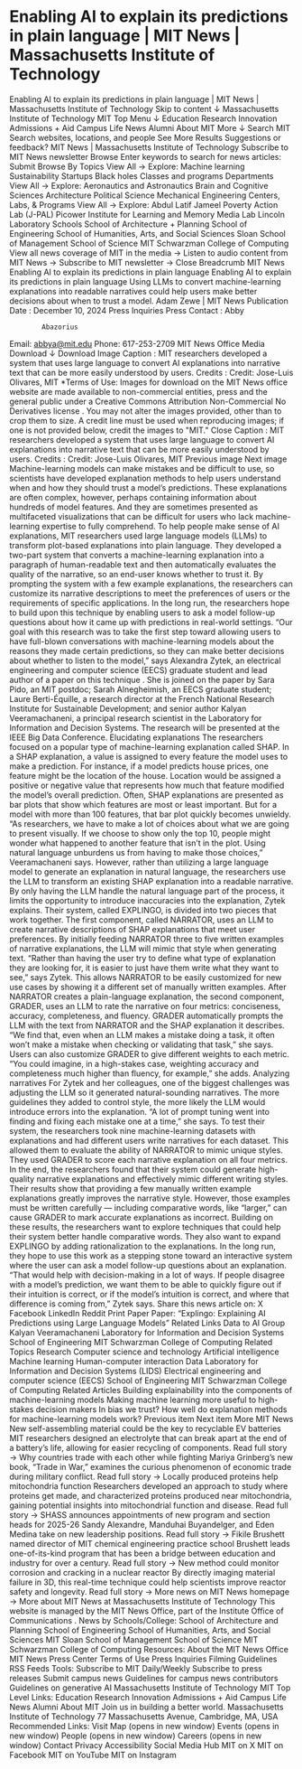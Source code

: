 # Enabling AI to explain its predictions in plain language | MIT News | Massachusetts Institute of Technology

Enabling AI to explain its predictions in plain language | MIT News | Massachusetts Institute of Technology
Skip to content ↓
Massachusetts Institute of Technology
MIT Top
Menu
↓
Education
Research
Innovation
Admissions + Aid
Campus Life
News
Alumni
About MIT
More
↓
Search MIT
Search websites, locations, and people
See More Results
Suggestions or feedback?
MIT News | Massachusetts Institute of Technology
Subscribe
to MIT News newsletter
Browse
Enter keywords to search for news articles:
Submit
Browse By
Topics
View All
→
Explore:
Machine learning
Sustainability
Startups
Black holes
Classes and programs
Departments
View All
→
Explore:
Aeronautics and Astronautics
Brain and Cognitive Sciences
Architecture
Political Science
Mechanical Engineering
Centers, Labs, & Programs
View All
→
Explore:
Abdul Latif Jameel Poverty Action Lab (J-PAL)
Picower Institute for Learning and Memory
Media Lab
Lincoln Laboratory
Schools
School of Architecture + Planning
School of Engineering
School of Humanities, Arts, and Social Sciences
Sloan School of Management
School of Science
MIT Schwarzman College of Computing
View all news coverage of MIT in the media
→
Listen to audio content from MIT News
→
Subscribe to MIT newsletter
→
Close
Breadcrumb
MIT News
Enabling AI to explain its predictions in plain language
Enabling AI to explain its predictions in plain language
Using LLMs to convert machine-learning explanations into readable narratives could help users make better decisions about when to trust a model.
Adam Zewe
|
MIT News
Publication Date
:
December 10, 2024
Press Inquiries
Press Contact
:
Abby        

            Abazorius
Email:
abbya@mit.edu
Phone:
617-253-2709
MIT News Office
Media Download
↓
Download Image
Caption
:
MIT researchers developed a system that uses large language to convert AI explanations into narrative text that can be more easily understood by users.
Credits
:
Credit: Jose-Luis Olivares, MIT
*Terms of Use:
Images for download on the MIT News office website are made available to non-commercial entities, press and the general public under a
Creative Commons Attribution Non-Commercial No Derivatives license
.
    You may not alter the images provided, other than to crop them to size. A credit line must be used when reproducing images; if one is not provided 
    below, credit the images to "MIT."
Close
Caption
:
MIT researchers developed a system that uses large language to convert AI explanations into narrative text that can be more easily understood by users.
Credits
:
Credit: Jose-Luis Olivares, MIT
Previous image
Next image
Machine-learning models can make mistakes and be difficult to use, so scientists have developed explanation methods to help users understand when and how they should trust a model’s predictions.
These explanations are often complex, however, perhaps containing information about hundreds of model features. And they are sometimes presented as multifaceted visualizations that can be difficult for users who lack machine-learning expertise to fully comprehend.
To help people make sense of AI explanations, MIT researchers used large language models (LLMs) to transform plot-based explanations into plain language.
They developed a two-part system that converts a machine-learning explanation into a paragraph of human-readable text and then automatically evaluates the quality of the narrative, so an end-user knows whether to trust it.
By prompting the system with a few example explanations, the researchers can customize its narrative descriptions to meet the preferences of users or the requirements of specific applications.
In the long run, the researchers hope to build upon this technique by enabling users to ask a model follow-up questions about how it came up with predictions in real-world settings.
“Our goal with this research was to take the first step toward allowing users to have full-blown conversations with machine-learning models about the reasons they made certain predictions, so they can make better decisions about whether to listen to the model,” says Alexandra Zytek, an electrical engineering and computer science (EECS) graduate student and lead author of a
paper on this technique
.
She is joined on the paper by Sara Pido, an MIT postdoc; Sarah Alnegheimish, an EECS graduate student; Laure Berti-Équille, a research director at the French National Research Institute for Sustainable Development; and senior author Kalyan Veeramachaneni, a principal research scientist in the Laboratory for Information and Decision Systems. The research will be presented at the IEEE Big Data Conference.
Elucidating explanations
The researchers focused on a popular type of machine-learning explanation called SHAP. In a SHAP explanation, a value is assigned to every feature the model uses to make a prediction. For instance, if a model predicts house prices, one feature might be the location of the house. Location would be assigned a positive or negative value that represents how much that feature modified the model’s overall prediction.
Often, SHAP explanations are presented as bar plots that show which features are most or least important. But for a model with more than 100 features, that bar plot quickly becomes unwieldy.
“As researchers, we have to make a lot of choices about what we are going to present visually. If we choose to show only the top 10, people might wonder what happened to another feature that isn’t in the plot. Using natural language unburdens us from having to make those choices,” Veeramachaneni says.
However, rather than utilizing a large language model to generate an explanation in natural language, the researchers use the LLM to transform an existing SHAP explanation into a readable narrative.
By only having the LLM handle the natural language part of the process, it limits the opportunity to introduce inaccuracies into the explanation, Zytek explains.
Their system, called EXPLINGO, is divided into two pieces that work together.
The first component, called NARRATOR, uses an LLM to create narrative descriptions of SHAP explanations that meet user preferences. By initially feeding NARRATOR three to five written examples of narrative explanations, the LLM will mimic that style when generating text.
“Rather than having the user try to define what type of explanation they are looking for, it is easier to just have them write what they want to see,” says Zytek.
This allows NARRATOR to be easily customized for new use cases by showing it a different set of manually written examples.
After NARRATOR creates a plain-language explanation, the second component, GRADER, uses an LLM to rate the narrative on four metrics: conciseness, accuracy, completeness, and fluency. GRADER automatically prompts the LLM with the text from NARRATOR and the SHAP explanation it describes.
“We find that, even when an LLM makes a mistake doing a task, it often won’t make a mistake when checking or validating that task,” she says.
Users can also customize GRADER to give different weights to each metric.
“You could imagine, in a high-stakes case, weighting accuracy and completeness much higher than fluency, for example,” she adds.
Analyzing narratives
For Zytek and her colleagues, one of the biggest challenges was adjusting the LLM so it generated natural-sounding narratives. The more guidelines they added to control style, the more likely the LLM would introduce errors into the explanation.
“A lot of prompt tuning went into finding and fixing each mistake one at a time,” she says.
To test their system, the researchers took nine machine-learning datasets with explanations and had different users write narratives for each dataset. This allowed them to evaluate the ability of NARRATOR to mimic unique styles. They used GRADER to score each narrative explanation on all four metrics.
In the end, the researchers found that their system could generate high-quality narrative explanations and effectively mimic different writing styles.
Their results show that providing a few manually written example explanations greatly improves the narrative style. However, those examples must be written carefully — including comparative words, like “larger,” can cause GRADER to mark accurate explanations as incorrect.
Building on these results, the researchers want to explore techniques that could help their system better handle comparative words. They also want to expand EXPLINGO by adding rationalization to the explanations.
In the long run, they hope to use this work as a stepping stone toward an interactive system where the user can ask a model follow-up questions about an explanation.
“That would help with decision-making in a lot of ways. If people disagree with a model’s prediction, we want them to be able to quickly figure out if their intuition is correct, or if the model’s intuition is correct, and where that difference is coming from,” Zytek says.
Share
this news article on:
X
Facebook
LinkedIn
Reddit
Print
Paper
Paper: “Explingo: Explaining AI Predictions using Large Language Models”
Related Links
Data to AI Group
Kalyan Veeramachaneni
Laboratory for Information and Decision Systems
School of Engineering
MIT Schwarzman College of Computing
Related Topics
Research
Computer science and technology
Artificial intelligence
Machine learning
Human-computer interaction
Data
Laboratory for Information and Decision Systems (LIDS)
Electrical engineering and computer science (EECS)
School of Engineering
MIT Schwarzman College of Computing
Related Articles
Building explainability into the components of machine-learning models
Making machine learning more useful to high-stakes decision makers
In bias we trust?
How well do explanation methods for machine-learning models work?
Previous item
Next item
More MIT News
New self-assembling material could be the key to recyclable EV batteries
MIT researchers designed an electrolyte that can break apart at the end of a battery’s life, allowing for easier recycling of components.
Read full story
→
Why countries trade with each other while fighting
Mariya Grinberg’s new book, “Trade in War,” examines the curious phenomenon of economic trade during military conflict.
Read full story
→
Locally produced proteins help mitochondria function
Researchers developed an approach to study where proteins get made, and characterized proteins produced near mitochondria, gaining potential insights into mitochondrial function and disease.
Read full story
→
SHASS announces appointments of new program and section heads for 2025-26
Sandy Alexandre, Manduhai Buyandelger, and Eden Medina take on new leadership positions.
Read full story
→
Fikile Brushett named director of MIT chemical engineering practice school
Brushett leads one-of-its-kind program that has been a bridge between education and industry for over a century.
Read full story
→
New method could monitor corrosion and cracking in a nuclear reactor
By directly imaging material failure in 3D, this real-time technique could help scientists improve reactor safety and longevity.
Read full story
→
More news on MIT News homepage
→
More about MIT News at Massachusetts Institute of Technology
This website is managed by the MIT News Office, part of the
Institute Office of Communications
.
News by Schools/College:
School of Architecture and Planning
School of Engineering
School of Humanities, Arts, and Social Sciences
MIT Sloan School of Management
School of Science
MIT Schwarzman College of Computing
Resources:
About the MIT News Office
MIT News Press Center
Terms of Use
Press Inquiries
Filming Guidelines
RSS Feeds
Tools:
Subscribe to MIT Daily/Weekly
Subscribe to press releases
Submit campus news
Guidelines for campus news contributors
Guidelines on generative AI
Massachusetts Institute of Technology
MIT Top Level Links:
Education
Research
Innovation
Admissions + Aid
Campus Life
News
Alumni
About MIT
Join us in building a better world.
Massachusetts Institute of Technology
77 Massachusetts Avenue, Cambridge, MA, USA
Recommended Links:
Visit
Map
(opens in new window)
Events
(opens in new window)
People
(opens in new window)
Careers
(opens in new window)
Contact
Privacy
Accessibility
Social Media Hub
MIT on X
MIT on Facebook
MIT on YouTube
MIT on Instagram
